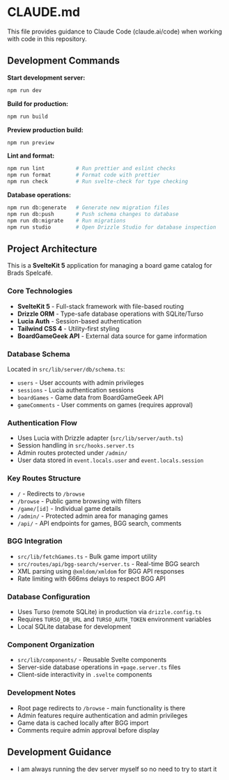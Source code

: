 # CLAUDE.md

This file provides guidance to Claude Code (claude.ai/code) when working with code in this repository.

## Development Commands

**Start development server:**

```bash
npm run dev
```

**Build for production:**

```bash
npm run build
```

**Preview production build:**

```bash
npm run preview
```

**Lint and format:**

```bash
npm run lint          # Run prettier and eslint checks
npm run format        # Format code with prettier
npm run check         # Run svelte-check for type checking
```

**Database operations:**

```bash
npm run db:generate   # Generate new migration files
npm run db:push       # Push schema changes to database
npm run db:migrate    # Run migrations
npm run studio        # Open Drizzle Studio for database inspection
```

## Project Architecture

This is a **SvelteKit 5** application for managing a board game catalog for Brads Spelcafé.

### Core Technologies

- **SvelteKit 5** - Full-stack framework with file-based routing
- **Drizzle ORM** - Type-safe database operations with SQLite/Turso
- **Lucia Auth** - Session-based authentication
- **Tailwind CSS 4** - Utility-first styling
- **BoardGameGeek API** - External data source for game information

### Database Schema

Located in `src/lib/server/db/schema.ts`:

- `users` - User accounts with admin privileges
- `sessions` - Lucia authentication sessions
- `boardGames` - Game data from BoardGameGeek API
- `gameComments` - User comments on games (requires approval)

### Authentication Flow

- Uses Lucia with Drizzle adapter (`src/lib/server/auth.ts`)
- Session handling in `src/hooks.server.ts`
- Admin routes protected under `/admin/`
- User data stored in `event.locals.user` and `event.locals.session`

### Key Routes Structure

- `/` - Redirects to `/browse`
- `/browse` - Public game browsing with filters
- `/game/[id]` - Individual game details
- `/admin/` - Protected admin area for managing games
- `/api/` - API endpoints for games, BGG search, comments

### BGG Integration

- `src/lib/fetchGames.ts` - Bulk game import utility
- `src/routes/api/bgg-search/+server.ts` - Real-time BGG search
- XML parsing using `@xmldom/xmldom` for BGG API responses
- Rate limiting with 666ms delays to respect BGG API

### Database Configuration

- Uses Turso (remote SQLite) in production via `drizzle.config.ts`
- Requires `TURSO_DB_URL` and `TURSO_AUTH_TOKEN` environment variables
- Local SQLite database for development

### Component Organization

- `src/lib/components/` - Reusable Svelte components
- Server-side database operations in `+page.server.ts` files
- Client-side interactivity in `.svelte` components

### Development Notes

- Root page redirects to `/browse` - main functionality is there
- Admin features require authentication and admin privileges
- Game data is cached locally after BGG import
- Comments require admin approval before display

## Development Guidance

- I am always running the dev server myself so no need to try to start it
